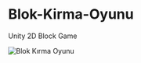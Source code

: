 # Blok-Kirma-Oyunu
Unity 2D Block Game

![Blok Kırma Oyunu](https://user-images.githubusercontent.com/50529546/101492977-7d893400-3976-11eb-9fdf-64b9024b02e7.gif)
